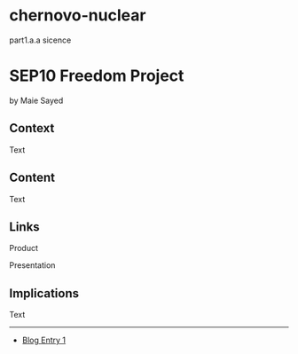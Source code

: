 # chernovo-nuclear
part1.a.a sicence

# SEP10 Freedom Project
by Maie Sayed

## Context
Text

## Content
Text

## Links

Product

Presentation

## Implications
Text

---

* [Blog Entry 1](entries/entry01.md)
